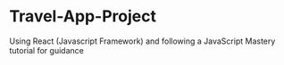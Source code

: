 # Travel-App-Project
Using React (Javascript Framework) and following a JavaScript Mastery tutorial for guidance
